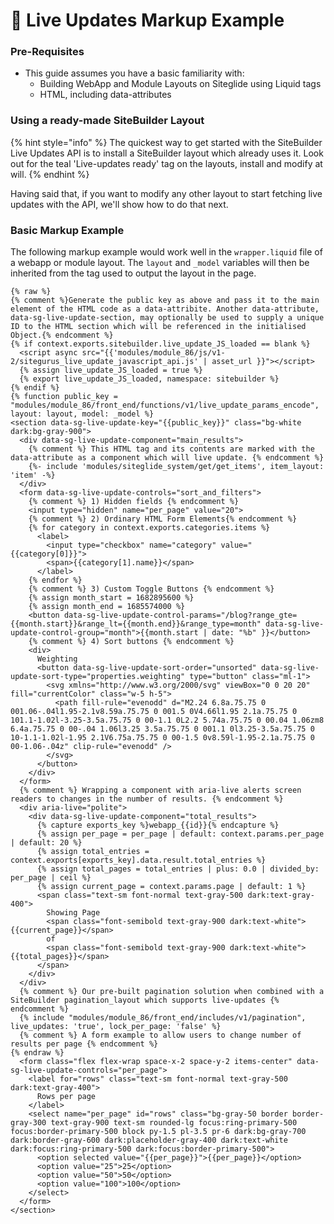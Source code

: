 # 🔹 Live Updates Markup Example

### Pre-Requisites <a href="#prerequisites" id="prerequisites"></a>

* This guide assumes you have a basic familiarity with:
  * Building WebApp and Module Layouts on Siteglide using Liquid tags
  * HTML, including data-attributes

### Using a ready-made SiteBuilder Layout <a href="#using-a-readymade-sitebuilder-layout" id="using-a-readymade-sitebuilder-layout"></a>

{% hint style="info" %}
The quickest way to get started with the SiteBuilder Live Updates API is to install a SiteBuilder layout which already uses it. Look out for the teal 'Live-updates ready' tag on the layouts, install and modify at will.
{% endhint %}

Having said that, if you want to modify any other layout to start fetching live updates with the API, we'll show how to do that next.

### Basic Markup Example <a href="#basic-markup-example" id="basic-markup-example"></a>

The following markup example would work well in the `wrapper.liquid` file of a webapp or module layout. The `layout` and `_model` variables will then be inherited from the tag used to output the layout in the page.

```liquid
{% raw %}
{% comment %}Generate the public key as above and pass it to the main element of the HTML code as a data-attribite. Another data-attribute, data-sg-live-update-section, may optionally be used to supply a unique ID to the HTML section which will be referenced in the initialised Object.{% endcomment %}
{% if context.exports.sitebuilder.live_update_JS_loaded == blank %}
  <script async src="{{'modules/module_86/js/v1-2/sitegurus_live_update_javascript_api.js' | asset_url }}"></script>
  {% assign live_update_JS_loaded = true %}
  {% export live_update_JS_loaded, namespace: sitebuilder %}
{% endif %}
{% function public_key = "modules/module_86/front_end/functions/v1/live_update_params_encode", layout: layout, model: _model %}
<section data-sg-live-update-key="{{public_key}}" class="bg-white dark:bg-gray-900">
  <div data-sg-live-update-component="main_results">
    {% comment %} This HTML tag and its contents are marked with the data-attribute as a component which will live update. {% endcomment %}
    {%- include 'modules/siteglide_system/get/get_items', item_layout: 'item' -%}
  </div>
  <form data-sg-live-update-controls="sort_and_filters">
    {% comment %} 1) Hidden fields {% endcomment %}
    <input type="hidden" name="per_page" value="20">
    {% comment %} 2) Ordinary HTML Form Elements{% endcomment %}
    {% for category in context.exports.categories.items %}
      <label>
        <input type="checkbox" name="category" value="{{category[0]}}">
        <span>{{category[1].name}}</span>
      </label>
    {% endfor %}
    {% comment %} 3) Custom Toggle Buttons {% endcomment %}
    {% assign month_start = 1682895600 %}
    {% assign month_end = 1685574000 %}
    <button data-sg-live-update-control-params="/blog?range_gte={{month.start}}&range_lt={{month.end}}&range_type=month" data-sg-live-update-control-group="month">{{month.start | date: "%b" }}</button>
    {% comment %} 4) Sort buttons {% endcomment %}
    <div>
      Weighting
      <button data-sg-live-update-sort-order="unsorted" data-sg-live-update-sort-type="properties.weighting" type="button" class="ml-1">
        <svg xmlns="http://www.w3.org/2000/svg" viewBox="0 0 20 20" fill="currentColor" class="w-5 h-5">
          <path fill-rule="evenodd" d="M2.24 6.8a.75.75 0 001.06-.04l1.95-2.1v8.59a.75.75 0 001.5 0V4.66l1.95 2.1a.75.75 0 101.1-1.02l-3.25-3.5a.75.75 0 00-1.1 0L2.2 5.74a.75.75 0 00.04 1.06zm8 6.4a.75.75 0 00-.04 1.06l3.25 3.5a.75.75 0 001.1 0l3.25-3.5a.75.75 0 10-1.1-1.02l-1.95 2.1V6.75a.75.75 0 00-1.5 0v8.59l-1.95-2.1a.75.75 0 00-1.06-.04z" clip-rule="evenodd" />
        </svg>
      </button>
    </div>
  </form>
  {% comment %} Wrapping a component with aria-live alerts screen readers to changes in the number of results. {% endcomment %}
  <div aria-live="polite">
    <div data-sg-live-update-component="total_results">
      {% capture exports_key %}webapp_{{id}}{% endcapture %}
      {% assign per_page = per_page | default: context.params.per_page | default: 20 %}
      {% assign total_entries = context.exports[exports_key].data.result.total_entries %}
      {% assign total_pages = total_entries | plus: 0.0 | divided_by: per_page | ceil %}
      {% assign current_page = context.params.page | default: 1 %}
      <span class="text-sm font-normal text-gray-500 dark:text-gray-400">
        Showing Page
        <span class="font-semibold text-gray-900 dark:text-white">{{current_page}}</span>
        of
        <span class="font-semibold text-gray-900 dark:text-white">{{total_pages}}</span>
      </span>
    </div>
  </div>
  {% comment %} Our pre-built pagination solution when combined with a SiteBuilder pagination_layout which supports live-updates {% endcomment %}
  {% include "modules/module_86/front_end/includes/v1/pagination", live_updates: 'true', lock_per_page: 'false' %}
  {% comment %} A form example to allow users to change number of results per page {% endcomment %}
{% endraw %}
  <form class="flex flex-wrap space-x-2 space-y-2 items-center" data-sg-live-update-controls="per_page">
    <label for="rows" class="text-sm font-normal text-gray-500 dark:text-gray-400">
      Rows per page
    </label>
    <select name="per_page" id="rows" class="bg-gray-50 border border-gray-300 text-gray-900 text-sm rounded-lg focus:ring-primary-500 focus:border-primary-500 block py-1.5 pl-3.5 pr-6 dark:bg-gray-700 dark:border-gray-600 dark:placeholder-gray-400 dark:text-white dark:focus:ring-primary-500 dark:focus:border-primary-500">
      <option selected value="{{per_page}}">{{per_page}}</option>
      <option value="25">25</option>
      <option value="50">50</option>
      <option value="100">100</option>
    </select>
  </form>
</section>
```
